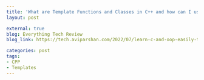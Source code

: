 ```yaml
---
title: 'What are Template Functions and Classes in C++ and how can I use them?'
layout: post

external: true
blog: Everything Tech Review
blog_link: https://tech.aviparshan.com/2022/07/learn-c-and-oop-easily-template.html

categories: post
tags:
- CPP
- Templates
---
```


